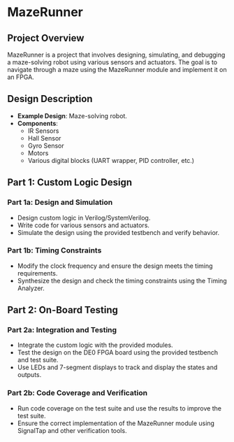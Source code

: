 # MazeRunner

## Project Overview
MazeRunner is a project that involves designing, simulating, and debugging a maze-solving robot using various sensors and actuators. The goal is to navigate through a maze using the MazeRunner module and implement it on an FPGA.

## Design Description
- **Example Design**: Maze-solving robot.
- **Components**:
  - IR Sensors
  - Hall Sensor
  - Gyro Sensor
  - Motors
  - Various digital blocks (UART wrapper, PID controller, etc.)

## Part 1: Custom Logic Design
### Part 1a: Design and Simulation
- Design custom logic in Verilog/SystemVerilog.
- Write code for various sensors and actuators.
- Simulate the design using the provided testbench and verify behavior.

### Part 1b: Timing Constraints
- Modify the clock frequency and ensure the design meets the timing requirements.
- Synthesize the design and check the timing constraints using the Timing Analyzer.

## Part 2: On-Board Testing
### Part 2a: Integration and Testing
- Integrate the custom logic with the provided modules.
- Test the design on the DE0 FPGA board using the provided testbench and test suite.
- Use LEDs and 7-segment displays to track and display the states and outputs.

### Part 2b: Code Coverage and Verification
- Run code coverage on the test suite and use the results to improve the test suite.
- Ensure the correct implementation of the MazeRunner module using SignalTap and other verification tools.
